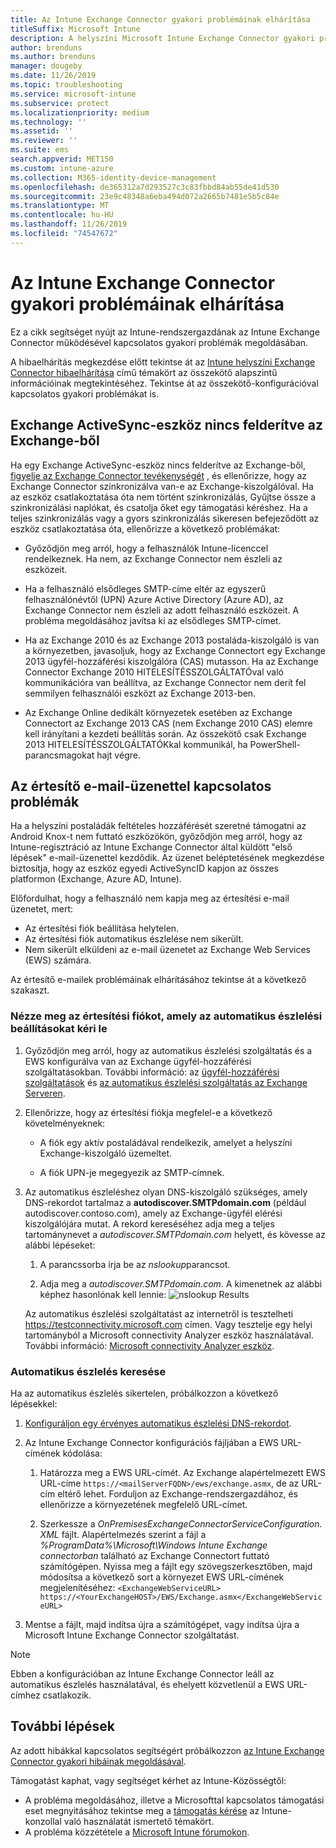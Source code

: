 ```yaml
---
title: Az Intune Exchange Connector gyakori problémáinak elhárítása
titleSuffix: Microsoft Intune
description: A helyszíni Microsoft Intune Exchange Connector gyakori problémáinak elhárítása és megoldása.
author: brenduns
ms.author: brenduns
manager: dougeby
ms.date: 11/26/2019
ms.topic: troubleshooting
ms.service: microsoft-intune
ms.subservice: protect
ms.localizationpriority: medium
ms.technology: ''
ms.assetid: ''
ms.reviewer: ''
ms.suite: ems
search.appverid: MET150
ms.custom: intune-azure
ms.collection: M365-identity-device-management
ms.openlocfilehash: de365312a7d293527c3c83fbbd84ab55de41d530
ms.sourcegitcommit: 23e9c48348a6eba494d072a2665b7481e5b5c84e
ms.translationtype: MT
ms.contentlocale: hu-HU
ms.lasthandoff: 11/26/2019
ms.locfileid: "74547672"
---
```

# <a name="resolve-common-problems-with-the-intune-exchange-connector"></a>Az Intune Exchange Connector gyakori problémáinak elhárítása
 
Ez a cikk segítséget nyújt az Intune-rendszergazdának az Intune Exchange Connector működésével kapcsolatos gyakori problémák megoldásában.

A hibaelhárítás megkezdése előtt tekintse át az [Intune helyszíni Exchange Connector hibaelhárítása](troubleshoot-exchange-connector.md) című témakört az összekötő alapszintű információinak megtekintéséhez. Tekintse át az összekötő-konfigurációval kapcsolatos gyakori problémákat is.

## <a name="an-exchange-activesync-device-isnt-discovered-from-exchange"></a>Exchange ActiveSync-eszköz nincs felderítve az Exchange-ből

Ha egy Exchange ActiveSync-eszköz nincs felderítve az Exchange-ből, [figyelje az Exchange Connector tevékenységét](exchange-connector-install.md#on-premises-intune-exchange-connector-high-availability-support) , és ellenőrizze, hogy az Exchange Connector szinkronizálva van-e az Exchange-kiszolgálóval. Ha az eszköz csatlakoztatása óta nem történt szinkronizálás, Gyűjtse össze a szinkronizálási naplókat, és csatolja őket egy támogatási kéréshez. Ha a teljes szinkronizálás vagy a gyors szinkronizálás sikeresen befejeződött az eszköz csatlakoztatása óta, ellenőrizze a következő problémákat:

- Győződjön meg arról, hogy a felhasználók Intune-licenccel rendelkeznek. Ha nem, az Exchange Connector nem észleli az eszközeit.

- Ha a felhasználó elsődleges SMTP-címe eltér az egyszerű felhasználónévtől (UPN) Azure Active Directory (Azure AD), az Exchange Connector nem észleli az adott felhasználó eszközeit. A probléma megoldásához javítsa ki az elsődleges SMTP-címet.

- Ha az Exchange 2010 és az Exchange 2013 postaláda-kiszolgáló is van a környezetben, javasoljuk, hogy az Exchange Connectort egy Exchange 2013 ügyfél-hozzáférési kiszolgálóra (CAS) mutasson. Ha az Exchange Connector Exchange 2010 HITELESÍTÉSSZOLGÁLTATÓval való kommunikációra van beállítva, az Exchange Connector nem derít fel semmilyen felhasználói eszközt az Exchange 2013-ben.

- Az Exchange Online dedikált környezetek esetében az Exchange Connectort az Exchange 2013 CAS (nem Exchange 2010 CAS) elemre kell irányítani a kezdeti beállítás során. Az összekötő csak Exchange 2013 HITELESÍTÉSSZOLGÁLTATÓKkal kommunikál, ha PowerShell-parancsmagokat hajt végre.

## <a name="problems-with-the-notification-email-message"></a>Az értesítő e-mail-üzenettel kapcsolatos problémák

Ha a helyszíni postaládák feltételes hozzáférését szeretné támogatni az Android Knox-t nem futtató eszközökön, győződjön meg arról, hogy az Intune-regisztráció az Intune Exchange Connector által küldött "első lépések" e-mail-üzenettel kezdődik. Az üzenet beléptetésének megkezdése biztosítja, hogy az eszköz egyedi ActiveSyncID kapjon az összes platformon (Exchange, Azure AD, Intune).

Előfordulhat, hogy a felhasználó nem kapja meg az értesítési e-mail üzenetet, mert:

- Az értesítési fiók beállítása helytelen.
- Az értesítési fiók automatikus észlelése nem sikerült.
- Nem sikerült elküldeni az e-mail üzenetet az Exchange Web Services (EWS) számára.

Az értesítő e-mailek problémáinak elhárításához tekintse át a következő szakaszt.

### <a name="check-the-notification-account-that-retrieves-autodiscover-settings"></a>Nézze meg az értesítési fiókot, amely az automatikus észlelési beállításokat kéri le

1. Győződjön meg arról, hogy az automatikus észlelési szolgáltatás és a EWS konfigurálva van az Exchange ügyfél-hozzáférési szolgáltatásokban. További információ: az [ügyfél-hozzáférési szolgáltatások](https://docs.microsoft.com/Exchange/architecture/client-access/client-access) és [az automatikus észlelési szolgáltatás az Exchange Serveren](https://docs.microsoft.com/Exchange/architecture/client-access/autodiscover?view=exchserver-2019).

2. Ellenőrizze, hogy az értesítési fiókja megfelel-e a következő követelményeknek:

   - A fiók egy aktív postaládával rendelkezik, amelyet a helyszíni Exchange-kiszolgáló üzemeltet.

   - A fiók UPN-je megegyezik az SMTP-címnek.

3. Az automatikus észleléshez olyan DNS-kiszolgáló szükséges, amely DNS-rekordot tartalmaz a **autodiscover.SMTPdomain.com** (például autodiscover.contoso.com), amely az Exchange-ügyfél elérési kiszolgálójára mutat. A rekord kereséséhez adja meg a teljes tartománynevet a *autodiscover.SMTPdomain.com* helyett, és kövesse az alábbi lépéseket:

   1. A parancssorba írja be az *nslookup*parancsot.

   2. Adja meg a *autodiscover.SMTPdomain.com*. A kimenetnek az alábbi képhez hasonlónak kell lennie: ![nslookup Results](./media/troubleshoot-exchange-connector-common-problems/nslookup-results.png
      )

   Az automatikus észlelési szolgáltatást az internetről is tesztelheti https://testconnectivity.microsoft.com címen. Vagy tesztelje egy helyi tartományból a Microsoft connectivity Analyzer eszköz használatával. További információ: [Microsoft connectivity Analyzer eszköz](https://docs.microsoft.com/previous-versions/office/exchange-remote-connectivity/jj851141(v=exchg.80)).


### <a name="check-autodiscovery"></a>Automatikus észlelés keresése

Ha az automatikus észlelés sikertelen, próbálkozzon a következő lépésekkel:

1. [Konfiguráljon egy érvényes automatikus észlelési DNS-rekordot](https://docs.microsoft.com/previous-versions/exchange-server/exchange-150/mt473798(v=exchg.150)).

2. Az Intune Exchange Connector konfigurációs fájljában a EWS URL-címének kódolása:

   1. Határozza meg a EWS URL-címét. Az Exchange alapértelmezett EWS URL-címe `https://<mailServerFQDN>/ews/exchange.asmx`, de az URL-cím eltérő lehet. Forduljon az Exchange-rendszergazdához, és ellenőrizze a környezetének megfelelő URL-címet.

   2. Szerkessze a *OnPremisesExchangeConnectorServiceConfiguration. XML* fájlt. Alapértelmezés szerint a fájl a *%ProgramData%\Microsoft\Windows Intune Exchange connectorban* található az Exchange Connectort futtató számítógépen. Nyissa meg a fájlt egy szövegszerkesztőben, majd módosítsa a következő sort a környezet EWS URL-címének megjelenítéséhez: `<ExchangeWebServiceURL> https://<YourExchangeHOST>/EWS/Exchange.asmx</ExchangeWebServiceURL>`

3. Mentse a fájlt, majd indítsa újra a számítógépet, vagy indítsa újra a Microsoft Intune Exchange Connector szolgáltatást.

>[!NOTE]
> Ebben a konfigurációban az Intune Exchange Connector leáll az automatikus észlelés használatával, és ehelyett közvetlenül a EWS URL-címhez csatlakozik.

## <a name="next-steps"></a>További lépések

Az adott hibákkal kapcsolatos segítségért próbálkozzon [az Intune Exchange Connector gyakori hibáinak megoldásával](troubleshoot-exchange-connector-common-errors.md).

Támogatást kaphat, vagy segítséget kérhet az Intune-Közösségtől:

- A probléma megoldásához, illetve a Microsofttal kapcsolatos támogatási eset megnyitásához tekintse meg a [támogatás kérése](../fundamentals/get-support.md) az Intune-konzollal való használatát ismertető témakört.
- A probléma közzététele a [Microsoft Intune fórumokon](https://social.technet.microsoft.com/Forums/home?forum=microsoftintuneprod).